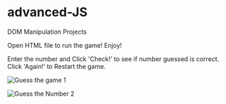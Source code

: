 # advanced-JS
DOM Manipulation Projects

Open HTML file to run the game! Enjoy!

Enter the number and Click 'Check!' to see if number guessed is correct.
Click 'Again!' to Restart the game.

![Guess the game 1](https://user-images.githubusercontent.com/54246887/143721346-98071663-b14a-49ee-9789-b18a0bbb0ae4.JPG)




![Guess the Number 2](https://user-images.githubusercontent.com/54246887/143721351-93a7fd5a-100a-43dd-8d5d-39dc9cabdc3b.JPG)
